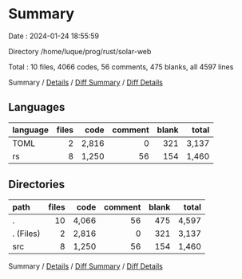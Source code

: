 # Summary

Date : 2024-01-24 18:55:59

Directory /home/luque/prog/rust/solar-web

Total : 10 files,  4066 codes, 56 comments, 475 blanks, all 4597 lines

Summary / [Details](details.md) / [Diff Summary](diff.md) / [Diff Details](diff-details.md)

## Languages
| language | files | code | comment | blank | total |
| :--- | ---: | ---: | ---: | ---: | ---: |
| TOML | 2 | 2,816 | 0 | 321 | 3,137 |
| rs | 8 | 1,250 | 56 | 154 | 1,460 |

## Directories
| path | files | code | comment | blank | total |
| :--- | ---: | ---: | ---: | ---: | ---: |
| . | 10 | 4,066 | 56 | 475 | 4,597 |
| . (Files) | 2 | 2,816 | 0 | 321 | 3,137 |
| src | 8 | 1,250 | 56 | 154 | 1,460 |

Summary / [Details](details.md) / [Diff Summary](diff.md) / [Diff Details](diff-details.md)